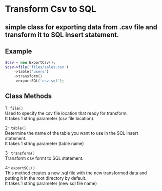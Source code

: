# Transform Csv to SQL
## simple class for exporting data from .csv file and transform it to SQL insert statement.

## Example

``` php
$csv = new ExportCsv();
$csv->file('files/sales.csv')
	->table('users')
	->transform()
	->exportSQL('csv.sql');
```

## Class Methods

1- ``` file() ``` <br/>
Used to specify the csv file location that ready for transform.<br/>
It takes 1 string parameter (csv file location).

2- ``` table() ``` <br/>
Determine the name of the table you want to use in the SQL Insert statement.<br/>
It takes 1 string parameter (table name)

3- ``` transform() ``` <br/>
Transform csv formt to SQL statement.

4- ``` exportSQL() ``` <br/>
This method creates a new .sql file with the new transformed data and putting it in the root directory by default.<br/>
It takes 1 string parameter (new sql file name)